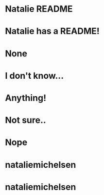 
# Natalie README
# Natalie has a README!
# None
# I don't know...
# Anything!
# Not sure..
# Nope
# nataliemichelsen
# nataliemichelsen
